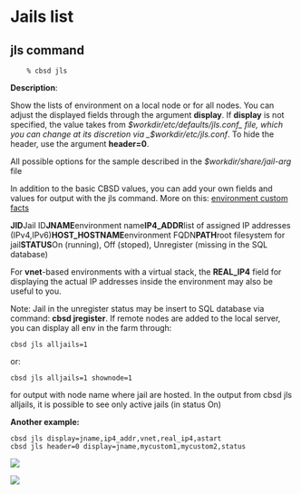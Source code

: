 # Jails list

## jls command

```
	% cbsd jls
```

**Description**:


Show the lists of environment on a local node or for all nodes. You can adjust the displayed fields through the argument **display**.
If **display** is not specified, the value takes from _$workdir/etc/defaults/jls.conf_ file, which you can change at its discretion via _$workdir/etc/jls.conf_.
To hide the header, use the argument **header=0**.

All possible options for the sample described in the _$workdir/share/jail-arg_ file

In addition to the basic CBSD values, you can add your own fields and values for output with the jls command. More on this: [environment custom facts](http://www.bsdstore.ru/en/custom_facts.html)

**JID**Jail ID**JNAME**environment name**IP4\_ADDR**list of assigned IP addresses (IPv4,IPv6)**HOST\_HOSTNAME**environment FQDN**PATH**root filesystem for jail**STATUS**On (running), Off (stoped), Unregister (missing in the SQL database)

For **vnet**-based environments with a virtual stack, the **REAL\_IP4** field for displaying the actual IP addresses inside the environment may also be useful to you.

Note: Jail in the unregister status may be insert to SQL database via command: **cbsd jregister**.
If remote nodes are added to the local server, you can display all env in the farm through:

```
cbsd jls alljails=1
```

or:

```
cbsd jls alljails=1 shownode=1
```

for output with node name where jail are hosted. In the output from cbsd jls alljails, it is possible to see only active jails (in status On)

**Another example:**

```
cbsd jls display=jname,ip4_addr,vnet,real_ip4,astart
cbsd jls header=0 display=jname,mycustom1,mycustom2,status
```

![](http://www.bsdstore.ru/img/jls1.png)

![](http://www.bsdstore.ru/img/jls2.png)


